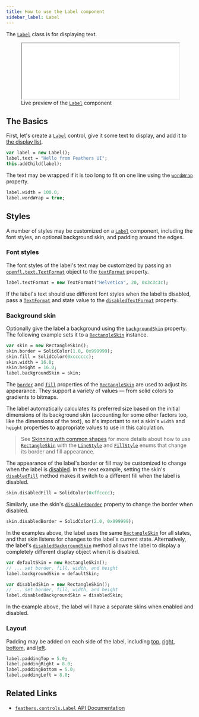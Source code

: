 ```yaml
---
title: How to use the Label component
sidebar_label: Label
---
```


The [`Label`](https://api.feathersui.com/current/feathers/controls/Label.html) class is for displaying text.

<figure>
<iframe src="/learn/haxe-openfl/samples/label.html" width="100%" height="150"></iframe>
<figcaption>Live preview of the <a href="https://api.feathersui.com/current/feathers/controls/Label.html"><code>Label</code></a> component</figcaption>
</figure>

## The Basics

First, let's create a [`Label`](https://api.feathersui.com/current/feathers/controls/Label.html) control, give it some text to display, and add it to [the display list](https://books.openfl.org/openfl-developers-guide/display-programming/basics-of-display-programming.html).

```hx
var label = new Label();
label.text = "Hello from Feathers UI";
this.addChild(label);
```

The text may be wrapped if it is too long to fit on one line using the [`wordWrap`](https://api.feathersui.com/current/feathers/controls/Label.html#wordWrap) property.

```hx
label.width = 100.0;
label.wordWrap = true;
```

## Styles

A number of styles may be customized on a [`Label`](https://api.feathersui.com/current/feathers/controls/Label.html) component, including the font styles, an optional background skin, and padding around the edges.

### Font styles

The font styles of the label's text may be customized by passing an [`openfl.text.TextFormat`](https://api.openfl.org/openfl/text/TextFormat.html) object to the [`textFormat`](https://api.feathersui.com/current/feathers/controls/Label.html#textFormat) property.

```hx
label.textFormat = new TextFormat("Helvetica", 20, 0x3c3c3c);
```

If the label's text should use different font styles when the label is disabled, pass a [`TextFormat`](https://api.openfl.org/openfl/text/TextFormat.html) and state value to the [`disabledTextFormat`](https://api.feathersui.com/current/feathers/controls/Label.html#disabledTextFormat) property.

### Background skin

Optionally give the label a background using the [`backgroundSkin`](https://api.feathersui.com/current/feathers/controls/Label.html#backgroundSkin) property. The following example sets it to a [`RectangleSkin`](https://api.feathersui.com/current/feathers/skins/RectangleSkin.html) instance.

```hx
var skin = new RectangleSkin();
skin.border = SolidColor(1.0, 0x999999);
skin.fill = SolidColor(0xcccccc);
skin.width = 16.0;
skin.height = 16.0;
label.backgroundSkin = skin;
```

The [`border`](https://api.feathersui.com/current/feathers/skins/BaseGraphicsPathSkin.html#border) and [`fill`](https://api.feathersui.com/current/feathers/skins/BaseGraphicsPathSkin.html#fill) properties of the [`RectangleSkin`](https://api.feathersui.com/current/feathers/skins/RectangleSkin.html) are used to adjust its appearance. They support a variety of values — from solid colors to gradients to bitmaps.

The label automatically calculates its preferred size based on the initial dimensions of its background skin (accounting for some other factors too, like the dimensions of the text), so it's important to set a skin's `width` and `height` properties to appropriate values to use in this calculation.

> See [Skinning with common shapes](./shape-skins.md) for more details about how to use [`RectangleSkin`](https://api.feathersui.com/current/feathers/skins/RectangleSkin.html) with the [`LineStyle`](https://api.feathersui.com/current/feathers/graphics/LineStyle.html) and [`FillStyle`](https://api.feathersui.com/current/feathers/graphics/FillStyle.html) enums that change its border and fill appearance.

The appearance of the label's border or fill may be customized to change when the label is [disabled](https://api.feathersui.com/current/feathers/core/IUIControl.html#enabled). In the next example, setting the skin's [`disabledFill`](https://api.feathersui.com/current/feathers/skins/RectangleSkin.html#disabledFill) method makes it switch to a different fill when the label is disabled.

```hx
skin.disabledFill = SolidColor(0xffcccc);
```

Similarly, use the skin's [`disabledBorder`](https://api.feathersui.com/current/feathers/skins/RectangleSkin.html#disabledBorder) property to change the border when disabled.

```hx
skin.disabledBorder = SolidColor(2.0, 0x999999);
```

In the examples above, the label uses the same [`RectangleSkin`](https://api.feathersui.com/current/feathers/skins/RectangleSkin.html) for all states, and that skin listens for changes to the label's current state. Alternatively, the label's [`disabledBackgroundSkin`](https://api.feathersui.com/current/feathers/controls/Label.html#disabledBackgroundSkin) method allows the label to display a completely different display object when it is disabled.

```hx
var defaultSkin = new RectangleSkin();
// ... set border, fill, width, and height
label.backgroundSkin = defaultSkin;

var disabledSkin = new RectangleSkin();
// ... set border, fill, width, and height
label.disabledBackgroundSkin = disabledSkin;
```

In the example above, the label will have a separate skins when enabled and disabled.

### Layout

Padding may be added on each side of the label, including [top](https://api.feathersui.com/current/feathers/controls/Label.html#paddingTop), [right](https://api.feathersui.com/current/feathers/controls/Label.html#paddingRight), [bottom](https://api.feathersui.com/current/feathers/controls/Label.html#paddingBottom), and [left](https://api.feathersui.com/current/feathers/controls/Label.html#paddingLeft).

```hx
label.paddingTop = 5.0;
label.paddingRight = 8.0;
label.paddingBottom = 5.0;
label.paddingLeft = 8.0;
```

## Related Links

- [`feathers.controls.Label` API Documentation](https://api.feathersui.com/current/feathers/controls/Label.html)
